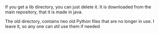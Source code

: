 If you get a lib directory, you can just delete it. It is downloaded from the main repository, that it is made in java.

The old directory, contains two old Python files that are no longer in use. I leave it, so any one can stil use them if needed